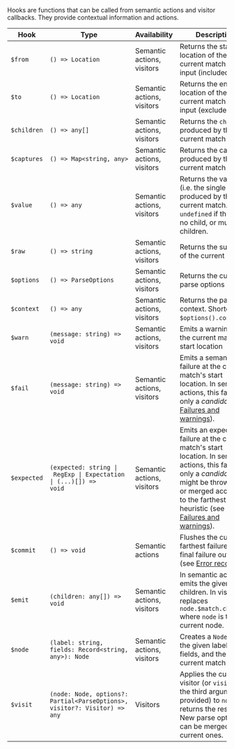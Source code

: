 Hooks are functions that can be called from semantic actions and visitor callbacks. They provide contextual information and actions.

| Hook        | Type                                                         | Availability               | Description                                                  |
| ----------- | ------------------------------------------------------------ | -------------------------- | ------------------------------------------------------------ |
| `$from`     | `() => Location`                                             | Semantic actions, visitors | Returns the start location of the current match in the input (included) |
| `$to`       | `() => Location`                                             | Semantic actions, visitors | Returns the end location of the current match in the input (excluded) |
| `$children` | `() => any[]`                                                | Semantic actions, visitors | Returns the `children` produced by the current match         |
| `$captures` | `() => Map<string, any>`                                     | Semantic actions, visitors | Returns the captures produced by the current match           |
| `$value`    | `() => any`                                                  | Semantic actions, visitors | Returns the value (i.e. the single child) produced by the current match. This is `undefined` if there is no child, or multiple children. |
| `$raw`      | `() => string`                                               | Semantic actions, visitors | Returns the substring of the current match                   |
| `$options`  | `() => ParseOptions`                                         | Semantic actions, visitors | Returns the current parse options                            |
| `$context`  | `() => any`                                                  | Semantic actions, visitors | Returns the parse context. Shortcut for `$options().context`. |
| `$warn`     | `(message: string) => void`                                  | Semantic actions, visitors | Emits a warning at the current match's start location        |
| `$fail`     | `(message: string) => void`                                  | Semantic actions, visitors | Emits a semantic failure at the current match's start location. In semantic actions, this failure is only a *candidate* (see [Failures and warnings](#failures-and-warnings)). |
| `$expected` | <code>(expected: string &vert; RegExp &vert; Expectation &vert; (...)[]) => void</code> | Semantic actions, visitors | Emits an expectation failure at the current match's start location. In semantic actions, this failure is only a *candidate* and might be thrown out or merged according to the farthest failure heuristic (see [Failures and warnings](#failures-and-warnings)). |
| `$commit`   | `() => void`                                                 | Semantic actions           | Flushes the current farthest failure to the final failure output (see [Error recovery](#error-recovery)) |
| `$emit`     | `(children: any[]) => void`                                  | Semantic actions, visitors | In semantic actions, emits the given children. In visitors, replaces `node.$match.children` where `node` is the current node. |
| `$node`     | `(label: string, fields: Record<string, any>): Node`         | Semantic actions, visitors | Creates a `Node` with the given label, fields, and the current match |
| `$visit`    | `(node: Node, options?: Partial<ParseOptions>, visitor?: Visitor) => any` | Visitors                   | Applies the current visitor (or `visitor` if the third argument is provided) to `node` and returns the result. New parse options can be merged to the current ones. |
